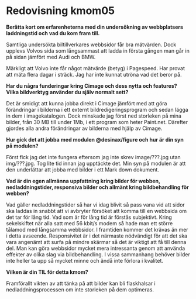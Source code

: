 ---
---
Redovisning kmom05
=========================

**Berätta kort om erfarenheterna med din undersökning av webbplatsers laddningstid och vad du kom fram till.**

Samtliga undersökta biltillverkares webbsidor får bra mätvärden. Dock upplevs Volvos sida som långsammast att ladda in första gången man går in på sidan jämfört med Audi och BMW.

Märkligt att Volvo inte får något mätvärde (betyg) i Pagespeed. Har provat att mäta flera dagar i sträck. Jag har inte kunnat utröna vad det beror på.  

**Har du några funderingar kring Cimage och dess nytta och features? Vilka bildverktyg använder du själv normalt sett?**

Det är smidigt att kunna jobba direkt i Cimage jämfört med att göra förändringar i bilderna i ett externt bildredigeringsprogram och sedan lägga in dem i imagekatalogen. Dock minskade jag först ned storleken på mina bilder, från 30 MB till under 1Mb, i ett program som heter Paint.net. Därefter gjordes alla andra förändringar av bilderna med hjälp av Cimage.

**Hur gick det att jobba med modulen @desinax/figure och hur är din syn på modulen?**

Först fick jag det inte fungera eftersom jag inte skrev image/???.jpg utan img/???.jpg. Tog lite tid innan jag upptäckte det. Min syn på modulen är att den underlättar att jobba med bilder i ett Mark down dokument.

**Vad är din egen allmänna uppfattning kring bilder för webben, nedladdningstider, responsiva bilder och allmänt kring bildbehandling för webben?**

Vad gäller nedladdningstider så har vi idag blivit så pass vana vid att sidor ska laddas in snabbt att vi avbryter försöket att komma till en webbsida om det tar för lång tid. Vad som är för lång tid är förstås subjektivt. Kring sekelskiftet när alla satt med 56 kbit/s modem så hade man ett större tålamod med långsamma webbsidor. I framtiden kommer det krävas än mer i detta avseende.
Responsivitet är i det närmaste nödvändigt för att det ska vara angenämt att surfa på mindre skärmar så det är viktigt att få till denna del.
Man kan göra webbsidor mycket mera intressanta genom att använda effekter av olika slag via bildbehandling. I vissa sammanhang behöver bilder inte heller ta upp så mycket minne och ändå inte förlora i kvalitet.

**Vilken är din TIL för detta kmom?**

Framförallt vikten av att tänka på att bilder kan bli flaskhalsar i nedladdningsprocessen om inte storleken på dem optimeras.
